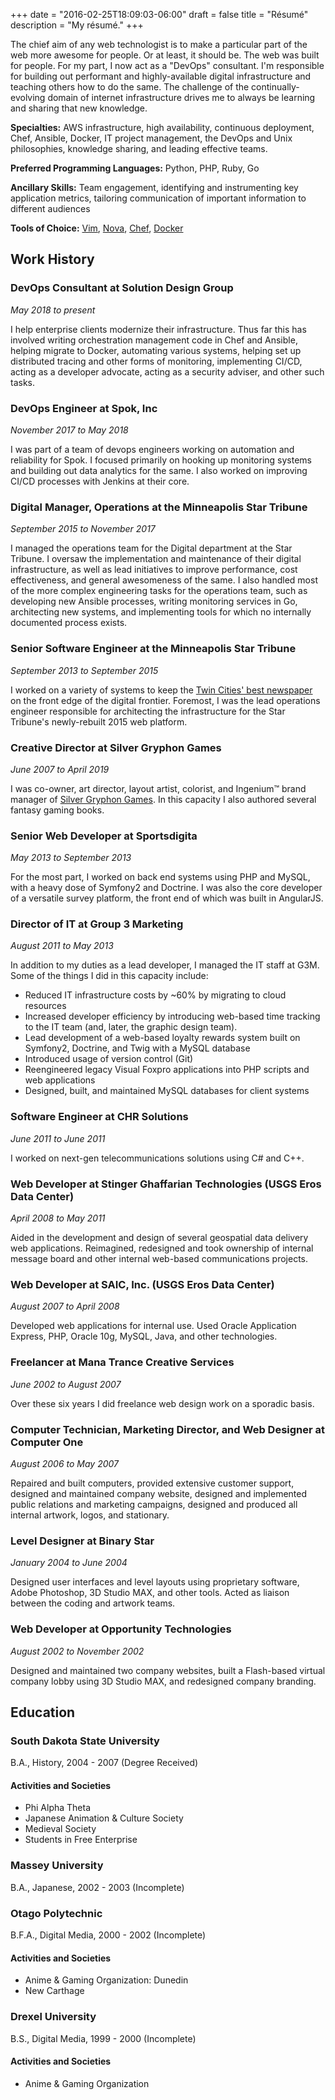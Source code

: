 +++
date = "2016-02-25T18:09:03-06:00"
draft = false
title = "Résumé"
description = "My résumé."
+++

The chief aim of any web technologist is to make a particular part of the web more awesome for people. Or at least, it should be. The web was built for people. For my part, I now act as a "DevOps" consultant. I'm responsible for building out performant and highly-available digital infrastructure and teaching others how to do the same. The challenge of the continually-evolving domain of internet infrastructure drives me to always be learning and sharing that new knowledge.

**Specialties:** AWS infrastructure, high availability, continuous deployment, Chef, Ansible, Docker, IT project management, the DevOps and Unix philosophies, knowledge sharing, and leading effective teams.

**Preferred Programming Languages:** Python, PHP, Ruby, Go

**Ancillary Skills:** Team engagement, identifying and instrumenting key application metrics, tailoring communication of important information to different audiences

**Tools of Choice:** [Vim](https://pascalprecht.github.io/2014/03/18/why-i-use-vim/), [Nova](https://www.nova.app/), [Chef](https://chef.io), [Docker](https://www.docker.com/)

## Work History

### DevOps Consultant at Solution Design Group

_May 2018 to present_

I help enterprise clients modernize their infrastructure. Thus far this has involved writing orchestration management code in Chef and Ansible, helping migrate to Docker, automating various systems, helping set up distributed tracing and other forms of monitoring, implementing CI/CD, acting as a developer advocate, acting as a security adviser, and other such tasks.

### DevOps Engineer at Spok, Inc

_November 2017 to May 2018_

I was part of a team of devops engineers working on automation and reliability for Spok. I focused primarily on hooking up monitoring systems and building out data analytics for the same. I also worked on improving CI/CD processes with Jenkins at their core.

### Digital Manager, Operations at the Minneapolis Star Tribune

_September 2015 to November 2017_

I managed the operations team for the Digital department at the Star Tribune. I oversaw the implementation and maintenance of their digital infrastructure, as well as lead initiatives to improve performance, cost effectiveness, and general awesomeness of the same. I also handled most of the more complex engineering tasks for the operations team, such as developing new Ansible processes, writing monitoring services in Go, architecting new systems, and implementing tools for which no internally documented process exists.

### Senior Software Engineer at the Minneapolis Star Tribune

_September 2013 to September 2015_

I worked on a variety of systems to keep the [Twin Cities' best newspaper](http://www.startribune.com) on the front edge of the digital frontier. Foremost, I was the lead operations engineer responsible for architecting the infrastructure for the Star Tribune's newly-rebuilt 2015 web platform.

### Creative Director at Silver Gryphon Games

_June 2007 to April 2019_

I was co-owner, art director, layout artist, colorist, and Ingenium&trade; brand manager of [Silver Gryphon Games](https://www.silvergryphongames.com). In this capacity I also authored several fantasy gaming books.

### Senior Web Developer at Sportsdigita

_May 2013 to September 2013_

For the most part, I worked on back end systems using PHP and MySQL, with a heavy dose of Symfony2 and Doctrine. I was also the core developer of a versatile survey platform, the front end of which was built in AngularJS.

### Director of IT at Group 3 Marketing

_August 2011 to May 2013_

In addition to my duties as a lead developer, I managed the IT staff at G3M. Some of the things I did in this capacity include:

-   Reduced IT infrastructure costs by ~60% by migrating to cloud resources
-   Increased developer efficiency by introducing web-based time tracking to the IT team (and, later, the graphic design team).
-   Lead development of a web-based loyalty rewards system built on Symfony2, Doctrine, and Twig with a MySQL database
-   Introduced usage of version control (Git)
-   Reengineered legacy Visual Foxpro applications into PHP scripts and web applications
-   Designed, built, and maintained MySQL databases for client systems

### Software Engineer at CHR Solutions

_June 2011 to June 2011_

I worked on next-gen telecommunications solutions using C# and C++.

### Web Developer at Stinger Ghaffarian Technologies (USGS Eros Data Center)

_April 2008 to May 2011_

Aided in the development and design of several geospatial data delivery web applications. Reimagined, redesigned and took ownership of internal message board and other internal web-based communications projects.

### Web Developer at SAIC, Inc. (USGS Eros Data Center)

_August 2007 to April 2008_

Developed web applications for internal use. Used Oracle Application Express, PHP, Oracle 10g, MySQL, Java, and other technologies.

### Freelancer at Mana Trance Creative Services

_June 2002 to August 2007_

Over these six years I did freelance web design work on a sporadic basis.

### Computer Technician, Marketing Director, and Web Designer at Computer One

_August 2006 to May 2007_

Repaired and built computers, provided extensive customer support, designed and maintained company website, designed and implemented public relations and marketing campaigns, designed and produced all internal artwork, logos, and stationary.

### Level Designer at Binary Star

_January 2004 to June 2004_

Designed user interfaces and level layouts using proprietary software, Adobe Photoshop, 3D Studio MAX, and other tools. Acted as liaison between the coding and artwork teams.

### Web Developer at Opportunity Technologies

_August 2002 to November 2002_

Designed and maintained two company websites, built a Flash-based virtual company lobby using 3D Studio MAX, and redesigned company branding.

## Education

### South Dakota State University

B.A., History, 2004 - 2007 (Degree Received)

#### Activities and Societies

-   Phi Alpha Theta
-   Japanese Animation & Culture Society
-   Medieval Society
-   Students in Free Enterprise

### Massey University

B.A., Japanese, 2002 - 2003 (Incomplete)

### Otago Polytechnic

B.F.A., Digital Media, 2000 - 2002 (Incomplete)

#### Activities and Societies

-   Anime & Gaming Organization: Dunedin
-   New Carthage

### Drexel University

B.S., Digital Media, 1999 - 2000 (Incomplete)

#### Activities and Societies

-   Anime & Gaming Organization
